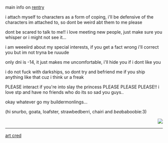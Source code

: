 
main info on [rentry](https://rentry.co/nulltitty)

i attach myself to characters as a form of coping, i'll be defensive of the characters im attached to, so dont be weird abt them to me please

dont be scared to talk to me!! i love meeting new people, just make sure you whisper or i might not see it...

i am weeeiird about my special interests, if you get a fact wrong i'll correct you but im not tryna be ruuude

only dni is -14, it just makes me uncomfortable, i'll hide you if i dont like you

i do not fuck with darkships, so dont try and befriend me if you ship anything like that cuz i think ur a freak

PLEASE interact if you're into slay the princess PLEASE PLEASE PLEASE!! i love stp and have no friends who do its so sad you guys..

okay whatever go my buildermonlings...

(hi snurbo, goata, loafster, strawbedberri, chairi and *bea*baboobie:3)




<p align="right">
<img src="https://files.catbox.moe/mq0jdc.webp">
</p> 

----------

[art cred](https://x.com/PlumBuildermon)
